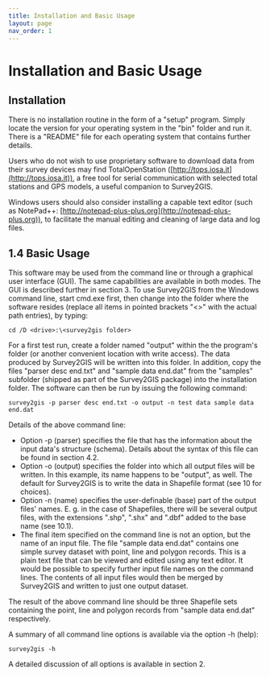 ```yaml
---
title: Installation and Basic Usage
layout: page
nav_order: 1
---
```


# Installation and Basic Usage

## Installation

There is no installation routine in the form of a "setup" program. Simply locate the version for your operating system in the "bin" folder and run it. There is a "README" file for each operating system that contains further details.

Users who do not wish to use proprietary software to download data from their survey devices may find TotalOpenStation ([http://tops.iosa.it](http://tops.iosa.it)), a free tool for serial communication with selected total stations and GPS models, a useful companion to Survey2GIS.

Windows users should also consider installing a capable text editor (such as NotePad++: [http://notepad-plus-plus.org](http://notepad-plus-plus.org)), to facilitate the manual editing and cleaning of large data and log files.

## 1.4 Basic Usage

This software may be used from the command line or through a graphical user interface (GUI). The same capabilities are available in both modes. The GUI is described further in section 3. To use Survey2GIS from the Windows command line, start cmd.exe first, then change into the folder where the software resides (replace all items in pointed brackets "<>" with the actual path entries), by typing:

```
cd /D <drive>:\<survey2gis folder>
```

For a first test run, create a folder named "output" within the the program's folder (or another convenient location with write access). The data produced by Survey2GIS will be written into this folder. In addition, copy the files "parser desc end.txt" and "sample data end.dat" from the "samples" subfolder (shipped as part of the Survey2GIS package) into the installation folder. The software can then be run by issuing the following command:

```
survey2gis -p parser desc end.txt -o output -n test data sample data end.dat
```

Details of the above command line:

- Option -p (parser) specifies the file that has the information about the input data's structure (schema). Details about the syntax of this file can be found in section 4.2.
- Option -o (output) specifies the folder into which all output files will be written. In this example, its name happens to be "output", as well. The default for Survey2GIS is to write the data in Shapefile format (see 10 for choices).
- Option -n (name) specifies the user-definable (base) part of the output files' names. E. g. in the case of Shapefiles, there will be several output files, with the extensions ".shp", ".shx" and ".dbf" added to the base name (see 10.1).
- The final item specified on the command line is not an option, but the name of an input file. The file "sample data end.dat" contains one simple survey dataset with point, line and polygon records. This is a plain text file that can be viewed and edited using any text editor. It would be possible to specify further input file names on the command lines. The contents of all input files would then be merged by Survey2GIS and written to just one output dataset.

The result of the above command line should be three Shapefile sets containing the point, line and polygon records from "sample data end.dat" respectively.

A summary of all command line options is available via the option -h (help):

```
survey2gis -h
```

A detailed discussion of all options is available in section 2.